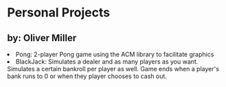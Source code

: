 # Personal Projects
## by: Oliver Miller

<li> Pong: 2-player Pong game using the ACM library to facilitate graphics
<li> BlackJack: Simulates a dealer and as many players as you want. Simulates a certain bankroll per player as well. Game ends when a player's bank runs to 0 or when they player chooses to cash out.
